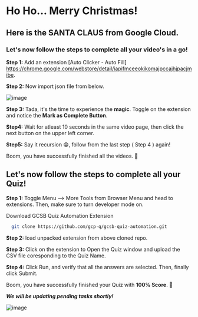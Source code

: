 # **Ho Ho... Merry Christmas!**

## Here is the **SANTA CLAUS** from **Google Cloud**.

### **Let's now follow the steps to complete all your video's in a go!**

**Step 1:** Add an extension [Auto Clicker - Auto Fill] https://chrome.google.com/webstore/detail/iapifmceeokikomajpccajhjpacjmibe.

**Step 2:** Now import json file from below.

![image](https://user-images.githubusercontent.com/92918900/208315422-73228449-5605-4996-88e8-795d895efc09.png)

**Step 3:** Tada, it's the time to experience the **magic**. Toggle on the extension and notice the **Mark as Complete Button**.

**Step4:** Wait for atleast 10 seconds in the same video page, then click the next button on the upper left corner.

**Step5:** Say it recursion 😁, follow from the last step ( Step 4 ) again!

Boom, you have successfully finished all the videos. 🎉

## **Let's now follow the steps to complete all your Quiz!**

**Step 1:** Toggle Menu --> More Tools from Browser Menu and head to extensions. Then, make sure to turn developer mode on.

Download GCSB Quiz Automation Extension

```bash
  git clone https://github.com/gcp-q/gcsb-quiz-automation.git
```

**Step 2:** load unpacked extension from above cloned repo.

**Step 3:** Click on the extension to Open the Quiz window and upload the CSV file coresponding to the Quiz Name.

**Step 4:** Click Run, and verify that all the answers are selected. Then, finally click Submit.

Boom, you have successfully finished your Quiz with **100% Score**. 🎉

**_We will be updating pending tasks shortly!_**

![image](https://user-images.githubusercontent.com/85444889/208312138-4c355b84-4511-4973-9ac1-4d0a6a3a29ff.png)
